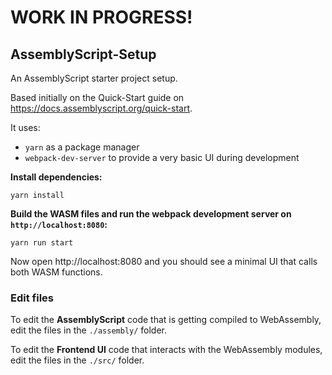 # WORK IN PROGRESS!

## AssemblyScript-Setup

An AssemblyScript starter project setup.

Based initially on the Quick-Start guide on https://docs.assemblyscript.org/quick-start. 

It uses:

- `yarn` as a package manager
- `webpack-dev-server` to provide a very basic UI during development


**Install dependencies:**
```
yarn install
```

**Build the WASM files and run the webpack development server on `http://localhost:8080`:**

```
yarn run start
```

Now open http://localhost:8080 and you should see a minimal UI that calls both WASM functions.


### Edit files
To edit the **AssemblyScript** code that is getting compiled to WebAssembly, edit the files in the `./assembly/` folder.

To edit the **Frontend UI** code that interacts with the WebAssembly modules, edit the files in the `./src/` folder.
